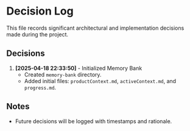 # Decision Log

This file records significant architectural and implementation decisions made during the project.

## Decisions

1. **[2025-04-18 22:33:50]** - Initialized Memory Bank
   - Created `memory-bank` directory.
   - Added initial files: `productContext.md`, `activeContext.md`, and `progress.md`.

## Notes

- Future decisions will be logged with timestamps and rationale.
